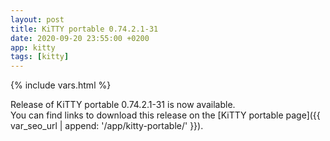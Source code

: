 ```yaml
---
layout: post
title: KiTTY portable 0.74.2.1-31
date: 2020-09-20 23:55:00 +0200
app: kitty
tags: [kitty]
---
```

{% include vars.html %}

Release of KiTTY portable 0.74.2.1-31 is now available.<br />
You can find links to download this release on the [KiTTY portable page]({{ var_seo_url | append: '/app/kitty-portable/' }}).
